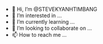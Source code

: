 - 👋 Hi, I’m @STEVEKYANHTIMBANG
- 👀 I’m interested in ...
- 🌱 I’m currently learning ...
- 💞️ I’m looking to collaborate on ...
- 📫 How to reach me ...

<!---
STEVEKYANHTIMBANG/STEVEKYANHTIMBANG is a ✨ special ✨ repository because its `README.md` (this file) appears on your GitHub profile.
You can click the Preview link to take a look at your changes.
--->
